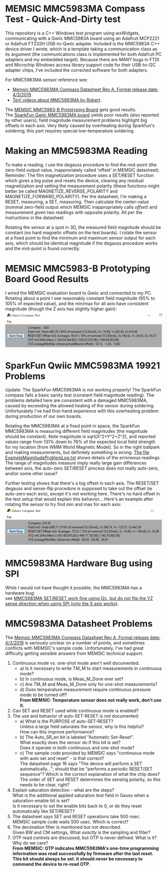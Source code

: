 # MEMSIC MMC5983MA Compass Test - Quick-And-Dirty test
This repository is a C++ Windows test program using wxWidgets,
communicating with a Qwiic MMC5983A board using an Adafruit MCP2221 or Adafruit FT232H USB-to-Qwiic adapter.
Included is the MMC5983A C++ device driver I wrote, which is a template taking a communication class as its argument
(the communications class is implemented for both Adafruit PC adapters and my embedded target).
Because there are *MANY* bugs in FTDI and Microchip Windows access library support code for their USB-to-I2C adapter chips,
I've included the corrected software for both adapters.

For MMC5983MA sensor reference see:
- [Memsic MMC5983MA Compass Datasheet Rev A, Formal release date: 4/3/2019](https://www.memsic.com/Public/Uploads/uploadfile/files/20220119/MMC5983MADatasheetRevA.pdf)
- [Ten! videos about MMC5983MA by Robert](https://www.youtube.com/@robertssmorgasbord/search?query=mmc). 

The [MEMSIC MMC5983-B Prototyping Board](https://www.mouser.com/ProductDetail/MEMSIC/MMC5983-B?qs=B6kkDfuK7%2FDLJ5Gi%252B91PGg%3D%3D&mgh=1&gad_source=1) gets good results.
</br>
The [SparkFun Qwiic MMC5983MA board](https://www.sparkfun.com/products/19921)
yields poor results (also reported by other users); field magnitude measurement problems highlight big offsets in each axis.
Very likely caused by overheating during Sparkfun's soldering;
this part requires special low-temperature soldering.
</br>

# Making an MMC5983MA Reading
To make a reading, I use the degauss procedure to find the mid-point
(the zero-field output value, inapproriately called 'offset' in MEMSIC datasheet).
Reminder: The film magnetization procedure uses a SET/RESET function which gives a big pulse and resets the device,
clearing any residual magnetization and setting the measurement polarity
(these functions might better be called MAGNETIZE_REVERSE_POLARITY and MAGNETIZE_FORWARD_POLARITY). 
Per the datasheet, I'm making a RESET, measuring, a SET, measuring.
Then calculate the center-value (nominal zero-field output which MEMSIC inappropriately calls _offset_) and measurement given two readings with opposite polarity.
All per the instructions in the datasheet.

Rotating the sensor at a spot in 3D, the measured field magnitude should be constant (no hard magnetic offsets on the test boards).
I rotate the sensor at a fixed point to find the minimum and maximum sensor output for each axis,
which should be identical magnitude if the degauss procedure works and the mid-point is found correctly.

# MEMSIC MMC5983-B Prototyping Board Good Results
I wired the MEMSIC evaluation board  to Qwiic and connected to my PC.
Rotating about a point I see reasonably constant field magnitude (95% to 105% of expected value),
and the min/max for all axis have consistent magnitude (though the Z axis has slightly higher gain):
![offset image](./MinMax_XYZ_search_WORKING.PNG)

# SparkFun Qwiic MMC5983MA 19921 Problems
Update: The SparkFun MMC5983MA is not working properly!
The SparkFun compass fails a basic sanity test (constant field magnitude reading).
The problems detailed here are consistent with a damaged MMC5983MA,
caused by exceeding the allowed heating of the sensor during soldering.
Unfortunately I've had first-hand experience with this overheating problem
during production of our own boards.
</br>

Rotating the MMC5983MA at a fixed point in space, the SparkFun MMC5983MA is measuring different field magnitudes
(the magnitude should be constant).  Note magnitude is sqrt(X^2+Y^2+Z^2), and reported values range from 
131% down to 76% of the expected local field strength for my location (from WMM World Magnetic Model).
So in the right ballpark and making measurements, but definitely something is wrong.
[The file ExampleMagnitudeProblemLog.txt](ExampleMagnitudeProblemLog.txt) shows details of the erroneous readings.
The range of magnitudes measure imply really large gain differences between axis, the auto-zero SET/RESET process does not really auto-zero, and/or some other issue?

Further testing shows that there's a big offset in each axis. 
The RESET/SET degauss and sense-flip procedure is supposed to take out the offset (ie auto-zero each axis), except it's not working here. 
There's no hard offset in the test setup that would explain this behavior...
Here's an example after rotating the sensor to try find min and max for each axis:
![offset image](./MinMax_XYZ_search_NOT_WORKING.PNG)

# MMC5983MA Hardware Bug using SPI
While I would not have thought it possible, the MMC5983MA has a hardware bug:<br>
see
[MMC5983MA SET/RESET work fine using I2c, but do not flip the YZ sense direction when using SPI (only the X axis works)](https://electronics.stackexchange.com/questions/736609/magnetometer-memsic-mmc5983ma-set-reset-only-works-on-x-channel-when-using-spi).

# MMC5983MA Datasheet Problems
The [Memsic MMC5983MA Compass Datasheet Rev A, Formal release date: 4/3/2019](https://www.memsic.com/Public/Uploads/uploadfile/files/20220119/MMC5983MADatasheetRevA.pdf) is seriously unclear on a number of points,
and sometimes conflicts with MEMSIC's sample code.
Unfortunately, I've had great difficulty getting sensible answers from MEMSIC technical support.

1) Continuous mode vs. one-shot mode aren't well documented.
   - a) Is it necessary to write TM_M to start measurements in continuous mode?
   - b) In continuous mode, is Meas_M_Done ever set?
   - c) Are TM_M and Meas_M_Done only for one-shot measurements?
   - d) Does temperature measurement require continuous pressure mode to be turned off?</br>
      **From MEMSIC: Temperature sensor does not really work, don't use it.**
2) Can SET and RESET used while continuous mode is enabled?
3) The use and behavior of auto-SET-RESET is not documented:
   - a) What is the PURPOSE of auto-SET-RESET?</br>
	  Unless a large field saturates the sensor, why is this helpful?</br>
	  How can this improve performance?
   - b) The Auto_SR_en bit is labeled "Automatic Set-Reset".</br>
	  What exactly does the sensor do if this bit is set?</br>
	  Does it operate in both continuous and one-shot mode?
   - c) The sample code provided by MEMSIC says "continuous mode with auto set and reset" - is that correct?</br>
	  The datasheet page 16 says "The device will perform a SET automatically...";
	  should that be "performs a periodic RESET/SET sequence"?
	  Which is the correct explanation of what the chip does?</br>
	  The order of SET and RESET determines the sensing polarity, so this needs to be clear, right?</br>
4) Explain saturation detection - what are the steps?</br>
   What is the additional applied saturation test field in Gauss when a saturation-enable bit is set?</br>
   Is it necessary to set the enable bits back to 0, or do they reset automatically like SET/RESET?
5) The datasheet says SET and RESET operations take 500 nsec.</br>
   MEMSIC sample code waits 500 usec. Which is correct?
6) The decimation filter is mentioned but not described.</br>
   Given BW and CM settings, What *exactly* is the sampling and filter?
7) OTP read controls are discussed, but OTP is never defined.
   What is it? Why do we care? </br>
   **From MEMSIC: OTP indicates MMC5983MA's one-time programming information was
   read successfully by firmware after the last reset. This bit should always be set.
   It should never be necessary to command the device to re-read OTP.**

